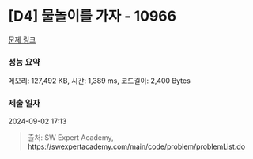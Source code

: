 # [D4] 물놀이를 가자 - 10966 

[문제 링크](https://swexpertacademy.com/main/code/problem/problemDetail.do?contestProbId=AXWXMZta-PsDFAST) 

### 성능 요약

메모리: 127,492 KB, 시간: 1,389 ms, 코드길이: 2,400 Bytes

### 제출 일자

2024-09-02 17:13



> 출처: SW Expert Academy, https://swexpertacademy.com/main/code/problem/problemList.do